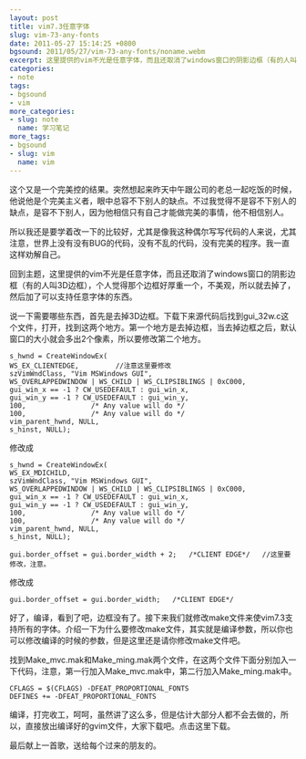 ```yaml
---
layout: post
title: vim7.3任意字体
slug: vim-73-any-fonts
date: 2011-05-27 15:14:25 +0800
bgsound: 2011/05/27/vim-73-any-fonts/noname.webm
excerpt: 这里提供的vim不光是任意字体，而且还取消了windows窗口的阴影边框（有的人叫3D边框），个人觉得那个边框好厚重一个，不美观，所以就去掉了，然后加了可以支持任意字体的东西。
categories:
- note
tags:
- bgsound
- vim
more_categories:
- slug: note
  name: 学习笔记
more_tags:
- bgsound
- slug: vim
  name: vim
---
```


这个又是一个完美控的结果。突然想起来昨天中午跟公司的老总一起吃饭的时候，他说他是个完美主义者，眼中总容不下别人的缺点。不过我觉得不是容不下别人的缺点，是容不下别人，因为他相信只有自己才能做完美的事情，他不相信别人。

所以我还是要学着改一下的比较好，尤其是像我这种偶尔写写代码的人来说，尤其注意，世界上没有没有BUG的代码，没有不乱的代码，没有完美的程序。我一直这样劝解自己。

回到主题，这里提供的vim不光是任意字体，而且还取消了windows窗口的阴影边框（有的人叫3D边框），个人觉得那个边框好厚重一个，不美观，所以就去掉了，然后加了可以支持任意字体的东西。

说一下需要哪些东西，首先是去掉3D边框。下载下来源代码后找到gui_32w.c这个文件，打开，找到这两个地方。第一个地方是去掉边框，当去掉边框之后，默认窗口的大小就会多出2个像素，所以要修改第二个地方。

	s_hwnd = CreateWindowEx(
	WS_EX_CLIENTEDGE,         //注意这里要修改
	szVimWndClass, "Vim MSWindows GUI",
	WS_OVERLAPPEDWINDOW | WS_CHILD | WS_CLIPSIBLINGS | 0xC000,
	gui_win_x == -1 ? CW_USEDEFAULT : gui_win_x,
	gui_win_y == -1 ? CW_USEDEFAULT : gui_win_y,
	100,				/* Any value will do */
	100,				/* Any value will do */
	vim_parent_hwnd, NULL,
	s_hinst, NULL);

修改成

	s_hwnd = CreateWindowEx(
	WS_EX_MDICHILD,
	szVimWndClass, "Vim MSWindows GUI",
	WS_OVERLAPPEDWINDOW | WS_CHILD | WS_CLIPSIBLINGS | 0xC000,
	gui_win_x == -1 ? CW_USEDEFAULT : gui_win_x,
	gui_win_y == -1 ? CW_USEDEFAULT : gui_win_y,
	100,				/* Any value will do */
	100,				/* Any value will do */
	vim_parent_hwnd, NULL,
	s_hinst, NULL);

	gui.border_offset = gui.border_width + 2;	/*CLIENT EDGE*/   //这里要修改，注意。

修改成

	gui.border_offset = gui.border_width;	/*CLIENT EDGE*/

好了，编译，看到了吧，边框没有了。接下来我们就修改make文件来使vim7.3支持所有的字体。介绍一下为什么要修改make文件，其实就是编译参数，所以你也可以修改编译的时候的参数，但是这里还是请你修改make文件吧。

找到Make_mvc.mak和Make_ming.mak两个文件，在这两个文件下面分别加入一下代码，注意，第一行加入Make_mvc.mak中，第二行加入Make_ming.mak中。

	CFLAGS = $(CFLAGS) -DFEAT_PROPORTIONAL_FONTS
	DEFINES += -DFEAT_PROPORTIONAL_FONTS

编译，打完收工，呵呵，虽然讲了这么多，但是估计大部分人都不会去做的，所以，直接放出编译好的gvim文件，大家下载吧。点击这里下载。

最后献上一首歌，送给每个过来的朋友的。
